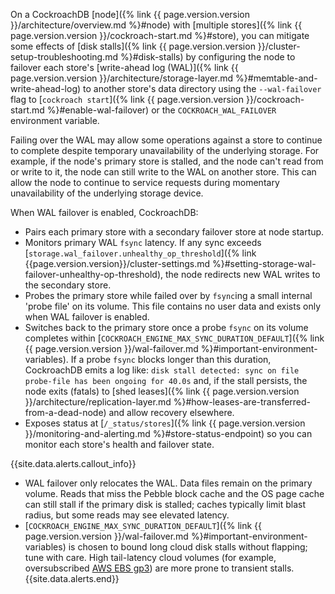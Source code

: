 On a CockroachDB [node]({% link {{ page.version.version }}/architecture/overview.md %}#node) with [multiple stores]({% link {{ page.version.version }}/cockroach-start.md %}#store), you can mitigate some effects of [disk stalls]({% link {{ page.version.version }}/cluster-setup-troubleshooting.md %}#disk-stalls) by configuring the node to failover each store's [write-ahead log (WAL)]({% link {{ page.version.version }}/architecture/storage-layer.md %}#memtable-and-write-ahead-log) to another store's data directory using the `--wal-failover` flag to [`cockroach start`]({% link {{ page.version.version }}/cockroach-start.md %}#enable-wal-failover) or the `COCKROACH_WAL_FAILOVER` environment variable.

Failing over the WAL may allow some operations against a store to continue to complete despite temporary unavailability of the underlying storage. For example, if the node's primary store is stalled, and the node can't read from or write to it, the node can still write to the WAL on another store. This can allow the node to continue to service requests during momentary unavailability of the underlying storage device.

When WAL failover is enabled, CockroachDB:

- Pairs each primary store with a secondary failover store at node startup.
- Monitors primary WAL `fsync` latency. If any sync exceeds [`storage.wal_failover.unhealthy_op_threshold`]({% link {{page.version.version}}/cluster-settings.md %}#setting-storage-wal-failover-unhealthy-op-threshold), the node redirects new WAL writes to the secondary store.
- Probes the primary store while failed over by `fsync`ing a small internal 'probe file' on its volume. This file contains no user data and exists only when WAL failover is enabled.
- Switches back to the primary store once a probe `fsync` on its volume completes within [`COCKROACH_ENGINE_MAX_SYNC_DURATION_DEFAULT`]({% link {{ page.version.version }}/wal-failover.md %}#important-environment-variables). If a probe `fsync` blocks longer than this duration, CockroachDB emits a log like: `disk stall detected: sync on file probe-file has been ongoing for 40.0s` and, if the stall persists, the node exits (fatals) to [shed leases]({% link {{ page.version.version }}/architecture/replication-layer.md %}#how-leases-are-transferred-from-a-dead-node) and allow recovery elsewhere.
- Exposes status at [`/_status/stores`]({% link {{ page.version.version }}/monitoring-and-alerting.md %}#store-status-endpoint) so you can monitor each store's health and failover state.

{{site.data.alerts.callout_info}}
- WAL failover only relocates the WAL. Data files remain on the primary volume. Reads that miss the Pebble block cache and the OS page cache can still stall if the primary disk is stalled; caches typically limit blast radius, but some reads may see elevated latency.
- [`COCKROACH_ENGINE_MAX_SYNC_DURATION_DEFAULT`]({% link {{ page.version.version }}/wal-failover.md %}#important-environment-variables) is chosen to bound long cloud disk stalls without flapping; tune with care. High tail-latency cloud volumes (for example, oversubscribed [AWS EBS gp3](https://docs.aws.amazon.com/ebs/latest/userguide/general-purpose.html#gp3-ebs-volume-type)) are more prone to transient stalls.
{{site.data.alerts.end}}
